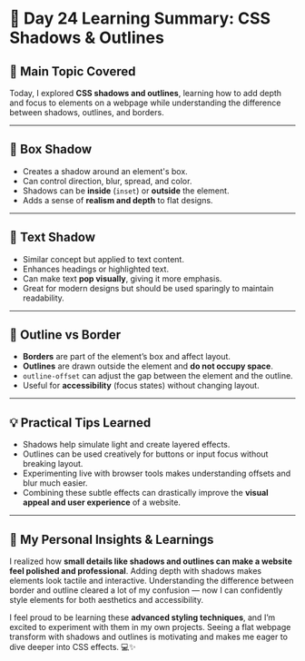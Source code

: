 # 🌟 Day 24 Learning Summary: CSS Shadows & Outlines  

## 📌 Main Topic Covered  
Today, I explored **CSS shadows and outlines**, learning how to add depth and focus to elements on a webpage while understanding the difference between shadows, outlines, and borders.  

---

## 🔹 Box Shadow  
- Creates a shadow around an element's box.  
- Can control direction, blur, spread, and color.  
- Shadows can be **inside** (`inset`) or **outside** the element.  
- Adds a sense of **realism and depth** to flat designs.  

---

## 🔹 Text Shadow  
- Similar concept but applied to text content.  
- Enhances headings or highlighted text.  
- Can make text **pop visually**, giving it more emphasis.  
- Great for modern designs but should be used sparingly to maintain readability.  

---

## 🔹 Outline vs Border  
- **Borders** are part of the element’s box and affect layout.  
- **Outlines** are drawn outside the element and **do not occupy space**.  
- `outline-offset` can adjust the gap between the element and the outline.  
- Useful for **accessibility** (focus states) without changing layout.  

---

## 💡 Practical Tips Learned  
- Shadows help simulate light and create layered effects.  
- Outlines can be used creatively for buttons or input focus without breaking layout.  
- Experimenting live with browser tools makes understanding offsets and blur much easier.  
- Combining these subtle effects can drastically improve the **visual appeal and user experience** of a website.  

---

## 🌟 My Personal Insights & Learnings  
I realized how **small details like shadows and outlines can make a website feel polished and professional**. Adding depth with shadows makes elements look tactile and interactive. Understanding the difference between border and outline cleared a lot of my confusion — now I can confidently style elements for both aesthetics and accessibility.  

I feel proud to be learning these **advanced styling techniques**, and I’m excited to experiment with them in my own projects. Seeing a flat webpage transform with shadows and outlines is motivating and makes me eager to dive deeper into CSS effects. 💻✨
